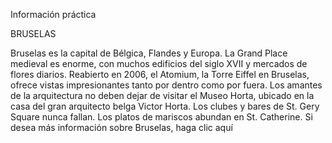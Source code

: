 Información práctica

BRUSELAS

Bruselas es la capital de Bélgica, Flandes y Europa. La Grand Place
medieval es enorme, con muchos edificios del siglo XVII y mercados de
flores diarios. Reabierto en 2006, el Atomium, la Torre Eiffel en
Bruselas, ofrece vistas impresionantes tanto por dentro como por fuera.
Los amantes de la arquitectura no deben dejar de visitar el Museo Horta,
ubicado en la casa del gran arquitecto belga Victor Horta. Los clubes y
bares de St. Gery Square nunca fallan. Los platos de mariscos abundan en
St. Catherine. Si desea más información sobre Bruselas, haga clic aquí



